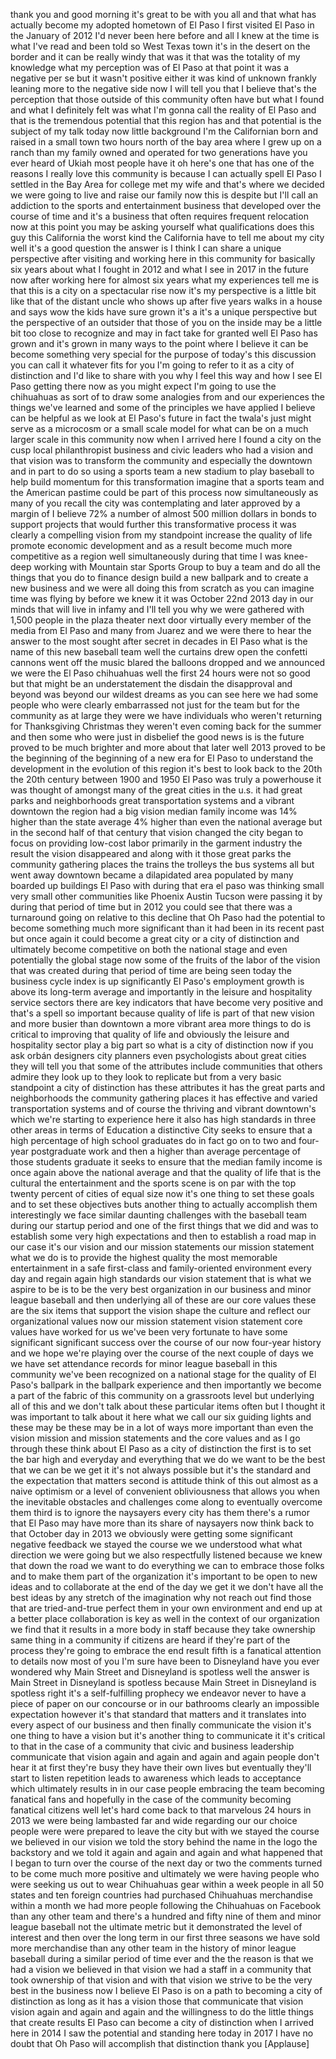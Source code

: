
thank you and good morning it&#39;s great to
be with you all and that what has
actually become my adopted hometown of
El Paso I first visited El Paso in the
January of 2012
I&#39;d never been here before and all I
knew at the time is what I&#39;ve read and
been told so West Texas town it&#39;s in the
desert on the border and it can be
really windy that was it that was the
totality of my knowledge what my
perception was of El Paso at that point
it was a negative per se but it wasn&#39;t
positive either it was kind of unknown
frankly leaning more to the negative
side now I will tell you that I believe
that&#39;s the perception that those outside
of this community often have but what I
found and what I definitely felt was
what I&#39;m gonna call the reality of El
Paso and that is the tremendous
potential that this region has and that
potential is the subject of my talk
today now little background
I&#39;m the Californian born and raised in a
small town two hours north of the bay
area where I grew up on a ranch than my
family owned and operated for two
generations have you ever heard of Ukiah
most people have it oh here&#39;s one that
has one of the reasons I really love
this community is because I can actually
spell El Paso I settled in the Bay Area
for college met my wife and that&#39;s where
we decided we were going to live and
raise our family now this is despite but
I&#39;ll call an addiction to the sports and
entertainment business that developed
over the course of time and it&#39;s a
business that often requires frequent
relocation now at this point you may be
asking yourself what qualifications does
this guy this California the worst kind
the California have to tell me about my
city well it&#39;s a good question the
answer is I think I can share a unique
perspective after visiting and working
here in this community for basically six
years about what I fought in 2012
and what I see in 2017 in the future now
after working here for almost six years
what my experiences tell me is that this
is a city on a spectacular rise now it&#39;s
my perspective is a little bit like that
of the distant uncle who shows up after
five years walks in a house and says wow
the kids have sure grown it&#39;s a it&#39;s a
unique perspective but the perspective
of an outsider that those of you on the
inside may be a little bit too close to
recognize and may in fact take for
granted
well El Paso has grown and it&#39;s grown in
many ways to the point where I believe
it can be become something very special
for the purpose of today&#39;s this
discussion you can call it whatever fits
for you I&#39;m going to refer to it as a
city of distinction and I&#39;d like to
share with you why I feel this way and
how I see El Paso getting there now as
you might expect I&#39;m going to use the
chihuahuas as sort of to draw some
analogies from and our experiences the
things we&#39;ve learned and some of the
principles we have applied I believe can
be helpful as we look at El Paso&#39;s
future in fact the twala&#39;s just might
serve as a microcosm or a small scale
model for what can be on a much larger
scale in this community now when I
arrived here I found a city on the cusp
local philanthropist business and civic
leaders who had a vision and that vision
was to transform the community and
especially the downtown and in part to
do so using a sports team a new stadium
to play baseball to help build momentum
for this transformation imagine that a
sports team and the American pastime
could be part of this process
now simultaneously as many of you recall
the city was contemplating and later
approved by a margin of I believe 72%
a number of almost 500 million dollars
in bonds to support projects that would
further this transformative process it
was clearly a compelling vision from my
standpoint increase the quality of life
promote economic development and as a
result become much more competitive as a
region
well simultaneously during that time I
was knee-deep working with Mountain star
Sports Group to buy a team and do all
the things that you do to finance design
build a new ballpark and to create a new
business and we were all doing this from
scratch as you can imagine time was
flying by before we knew it it was
October 22nd 2013 day in our minds that
will live in infamy and I&#39;ll tell you
why we were gathered with 1,500 people
in the plaza theater next door virtually
every member of the media from El Paso
and many from Juarez and we were there
to hear the answer to the most sought
after secret in decades in El Paso what
is the name of this new baseball team
well the curtains drew open the confetti
cannons went off the music blared the
balloons dropped and we announced we
were the El Paso chihuahuas well the
first 24 hours were not so good but that
might be an understatement the disdain
the disapproval and beyond was beyond
our wildest dreams as you can see here
we had some people who were clearly
embarrassed not just for the team but
for the community as at large they were
we have individuals who weren&#39;t
returning for Thanksgiving Christmas
they weren&#39;t even coming back for the
summer and then some who were just in
disbelief the good news is is the future
proved to be much brighter and more
about that later
well 2013 proved to be the beginning of
the beginning of a new era for El Paso
to understand
the development in the evolution of this
region it&#39;s best to look back to the
20th the 20th century between 1900 and
1950 El Paso was truly a powerhouse it
was thought of amongst many of the great
cities in the u.s. it had great parks
and neighborhoods great transportation
systems and a vibrant downtown the
region had a big vision median family
income was 14% higher than the state
average 4% higher than even the national
average but in the second half of that
century that vision changed the city
began to focus on providing low-cost
labor primarily in the garment industry
the result the vision disappeared and
along with it those great parks the
community gathering places the trains
the trolleys the bus systems all but
went away
downtown became a dilapidated area
populated by many boarded up buildings
El Paso with during that era el paso was
thinking small very small other
communities like Phoenix Austin Tucson
were passing it by during that period of
time but in 2012 you could see that
there was a turnaround going on relative
to this decline that Oh Paso had the
potential to become something much more
significant than it had been in its
recent past but once again it could
become a great city or a city of
distinction and ultimately become
competitive on both the national stage
and even potentially the global stage
now some of the fruits of the labor of
the vision that was created during that
period of time are being seen today the
business cycle index is up significantly
El Paso&#39;s employment growth is above its
long-term average and importantly in the
leisure and hospitality service sectors
there are key indicators that have
become very positive and that&#39;s a spell
so important because quality of life is
part of that new vision and more busier
than downtown a more vibrant area more
things to do is critical to improving
that quality of life and obviously the
leisure and hospitality sector play a
big part so what is a city of
distinction now if you ask
orbán designers city planners even
psychologists about great cities they
will tell you that some of the
attributes include communities that
others admire they look up to they look
to replicate but from a very basic
standpoint a city of distinction has
these attributes it has the great parts
and neighborhoods the community
gathering places it has effective and
varied transportation systems and of
course the thriving and vibrant
downtown&#39;s which we&#39;re starting to
experience here it also has high
standards in three other areas in terms
of Education a distinctive City seeks to
ensure that a high percentage of high
school graduates do in fact go on to two
and four-year postgraduate work and then
a higher than average percentage of
those students graduate it seeks to
ensure that the median family income is
once again above the national average
and that the quality of life that is the
cultural the entertainment and the
sports scene is on par with the top
twenty percent of cities of equal size
now it&#39;s one thing to set these goals
and to set these objectives buts another
thing to actually accomplish them
interestingly we face similar daunting
challenges with the baseball team during
our startup period and one of the first
things that we did and was to establish
some very high expectations and then to
establish a road map in our case it&#39;s
our vision and our mission statements
our mission statement what we do is to
provide the highest quality the most
memorable entertainment in a safe
first-class and family-oriented
environment every day and
regain again high standards our vision
statement that is what we aspire to be
is to be the very best organization in
our business and minor league baseball
and then underlying all of these are our
core values these are the six items that
support the vision shape the culture and
reflect our organizational values now
our mission statement vision statement
core values have worked for us we&#39;ve
been very fortunate to have some
significant significant success over the
course of our now four-year history and
we hope we&#39;re playing over the course of
the next couple of days we we have set
attendance records for minor league
baseball in this community we&#39;ve been
recognized on a national stage for the
quality of El Paso&#39;s ballpark in the
ballpark experience and then importantly
we become a part of the fabric of this
community on a grassroots level but
underlying all of this and we don&#39;t talk
about these particular items often but I
thought it was important to talk about
it here what we call our six guiding
lights and these may be these may be in
a lot of ways more important than even
the vision mission and mission
statements and the core values and as I
go through these think about El Paso as
a city of distinction the first is to
set the bar high and everyday and
everything that we do we want to be the
best that we can be we get it it&#39;s not
always possible but it&#39;s the standard
and the expectation that matters
second is attitude think of this out
almost as a naive optimism or a level of
convenient obliviousness that allows you
when the inevitable obstacles and
challenges come along to eventually
overcome them
third is to ignore the naysayers every
city has them there&#39;s a rumor that El
Paso may have more than its share of
naysayers
now think back to that October day in
2013 we obviously were getting some
significant negative feedback we stayed
the course we we understood what what
direction we were going but we also
respectfully listened because we knew
that down the road we want to do
everything we can to embrace those folks
and to make them part of the
organization it&#39;s important to be open
to new ideas and to collaborate at the
end of the day we get it we don&#39;t have
all the best ideas by any stretch of the
imagination why not reach out find those
that are tried-and-true perfect them in
your own environment and end up at a
better place collaboration is key as
well in the context of our organization
we find that it results in a more body
in staff because they take ownership
same thing in a community if citizens
are heard if they&#39;re part of the process
they&#39;re going to embrace the end result
fifth is a fanatical attention to
details now most of you I&#39;m sure have
been to Disneyland have you ever
wondered why Main Street and Disneyland
is spotless well the answer is Main
Street in Disneyland is spotless because
Main Street in Disneyland is spotless
right it&#39;s a self-fulfilling prophecy we
endeavor never to have a piece of paper
on our concourse or in our bathrooms
clearly an impossible expectation
however it&#39;s that standard that matters
and it translates into every aspect of
our business and then finally
communicate the vision it&#39;s one thing to
have a vision but it&#39;s another thing to
communicate it it&#39;s critical to that in
the case of a community that civic and
business leadership communicate that
vision again and again and again and
again people don&#39;t hear it at first
they&#39;re busy they have their own lives
but eventually they&#39;ll start to listen
repetition leads to awareness which
leads to acceptance which ultimately
results in in our case people embracing
the team becoming fanatical fans and
hopefully in the case of the community
becoming fanatical citizens well let&#39;s
hard come back to that marvelous 24
hours in 2013 we were being lambasted
far and wide regarding our our choice
people were were prepared to leave the
city but with we stayed the course we
believed in our vision we told the story
behind the name in the logo the
backstory and we told it again and again
and again and what happened that I began
to turn over the course of the next day
or two the comments turned to be come
much more positive and ultimately we
were having people who were seeking us
out to wear Chihuahuas gear within a
week people in all 50 states and ten
foreign countries had purchased
Chihuahuas merchandise within a month we
had more people following the Chihuahuas
on Facebook than any other team and
there&#39;s a hundred and fifty nine of them
and minor league baseball not the
ultimate metric but it demonstrated the
level of interest and then over the long
term in our first three seasons we have
sold more merchandise than any other
team in the history of minor league
baseball during a similar period of time
ever and the the reason is that we had a
vision
we believed in that vision we had a
staff in a community that took ownership
of that vision and with that vision we
strive to be the very best in the
business now I believe El Paso is on a
path to becoming a city of distinction
as long as it has a vision those that
communicate that vision vision again and
again and again and the willingness to
do the little things that create results
El Paso can become a city of distinction
when I arrived here in 2014 I saw the
potential and standing here today
in 2017 I have no doubt that Oh Paso
will accomplish that distinction thank
you
[Applause]
